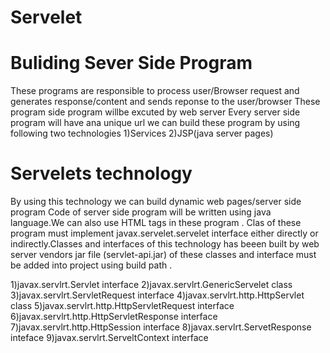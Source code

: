 # Servelet

Buliding Sever Side Program
===========================
These programs are responsible to process user/Browser request and generates response/content and sends reponse to the user/browser
These program side program willbe excuted by web server
Every server side program will have ana unique url
we can build these program by using following two technologies
1)Services
2)JSP(java server pages)

Servelets technology
====================
By using this technology we can build dynamic web pages/server side program Code of server side program will be written using java language.We can also use HTML tags in these program .
Clas  of these program must implement javax.servelet.servelet interface either directly or indirectly.Classes and interfaces of this technology has beeen built by web server vendors jar file (servlet-api.jar) of these classes and interface must be added into project using build path .

1)javax.servlrt.Servlet interface
2)javax.servlrt.GenericServelet class
3)javax.servlrt.ServletRequest interface 
4)javax.servlrt.http.HttpServlet class
5)javax.servlrt.http.HttpServletRequest interface 
6)javax.servlrt.http.HttpServletResponse interface 
7)javax.servlrt.http.HttpSession interface
8)javax.servlrt.ServetResponse inteface 
9)javax.servlrt.ServeltContext interface 
